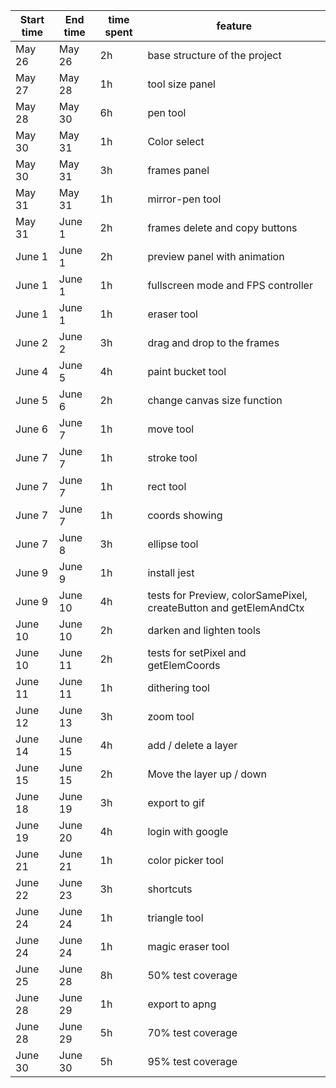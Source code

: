 |  Start time | End time  | time spent  | feature  |
|---|---|---|---|
|  May 26  |  May 26  |  2h  |  base structure of the project  |
|  May 27 |  May 28 |  1h |  tool size panel |
|  May 28 |  May 30 | 6h  | pen tool  |
|  May 30 |  May 31 | 1h  | Color select  |
|  May 30 |  May 31 | 3h  | frames panel  |
|  May 31 |  May 31 | 1h  | mirror-pen tool  |
|  May 31 |  June 1 | 2h  | frames delete and copy buttons |
|  June 1 |  June 1 | 2h  | preview panel with animation |
|  June 1 |  June 1 | 1h  | fullscreen mode and FPS controller |
|  June 1 |  June 1 | 1h  | eraser tool |
|  June 2 |  June 2 | 3h  | drag and drop to the frames |
|  June 4 |  June 5 | 4h  | paint bucket tool |
|  June 5 |  June 6 | 2h  | change canvas size function |
|  June 6 |  June 7 | 1h  | move tool |
|  June 7 |  June 7 | 1h  | stroke tool |
|  June 7 |  June 7 | 1h  | rect tool |
|  June 7 |  June 7 | 1h  | coords showing |
|  June 7 |  June 8 | 3h  | ellipse tool |
|  June 9 |  June 9 | 1h  | install jest |
|  June 9 |  June 10 | 4h | tests for Preview, colorSamePixel, createButton and getElemAndCtx |
|  June 10 |  June 10 | 2h | darken and lighten tools |
|  June 10 |  June 11 | 2h | tests for setPixel and getElemCoords |
|  June 11 |  June 11 | 1h | dithering tool |
|  June 12 |  June 13 | 3h | zoom tool |
|  June 14 |  June 15 | 4h | add / delete a layer |
|  June 15 |  June 15 | 2h | Move the layer up / down |
|  June 18 |  June 19 | 3h | export to gif |
|  June 19 |  June 20 | 4h | login with google |
|  June 21 |  June 21 | 1h | color picker tool |
|  June 22 |  June 23 | 3h | shortcuts |
|  June 24 |  June 24 | 1h | triangle tool |
|  June 24 |  June 24 | 1h | magic eraser tool |
|  June 25 |  June 28 | 8h | 50% test coverage |
|  June 28 |  June 29 | 1h | export to apng |
|  June 28 |  June 29 | 5h | 70% test coverage |
|  June 30 |  June 30 | 5h | 95% test coverage |
